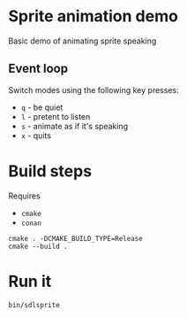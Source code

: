 # Sprite animation demo

Basic demo of animating sprite speaking

## Event loop

Switch modes using the following key presses:

* `q` - be quiet
* `l` - pretent to listen
* `s` - animate as if it's speaking
* `x` - quits

# Build steps

Requires

* `cmake`
* `conan`

```
cmake . -DCMAKE_BUILD_TYPE=Release
cmake --build .
```

# Run it

```
bin/sdlsprite
```
